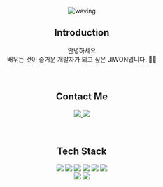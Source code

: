 <div align=center>
  
![waving](https://capsule-render.vercel.app/api?type=waving&height=200&text=JIWONDEV&desc=Front-end&descSize=30&fontAlign=50&fontAlignY=40&color=gradient&)

## Introduction 
안녕하세요<br>
배우는 것이 즐거운 개발자가 되고 싶은 JIWON입니다. 👨‍💻
<br><br><br>

## Contact Me
<a href="https://www.instagram.com/justin_park99/">
  <img src="https://img.shields.io/badge/instagram-E4405F?style=for-the-badge&logo=instagram&logoColor=white&link:https://www.instagram.com/justin_park99/">
</a>
<a href="mailto:99jiwondev@gmail.com">
  <img src="https://img.shields.io/badge/Gmail-EA4335?style=for-the-badge&logo=Gmail&logoColor=white&link:99jiwondev@gmail.com">
</a>
<br><br><br>

## Tech Stack
<img src="https://img.shields.io/badge/HTML5-E34F26?style=for-the-badge&logo=HTML5&logoColor=white">
<img src="https://img.shields.io/badge/CSS3-1572B6?style=for-the-badge&logo=CSS3&logoColor=white">
<img src="https://img.shields.io/badge/JavaScript-F7DF1E?style=for-the-badge&logo=JavaScript&logoColor=white">
<img src="https://img.shields.io/badge/React-61DAFB?style=for-the-badge&logo=React&logoColor=white">
<img src="https://img.shields.io/badge/Sass-CC6699?style=for-the-badge&logo=Sass&logoColor=white">
<img src="https://img.shields.io/badge/Tailwind-06B6D4?style=for-the-badge&logo=TailwindCSS&logoColor=white">
<br>
<img src="https://img.shields.io/badge/C-A8B9CC?style=for-the-badge&logo=C&logoColor=white">
<img src="https://img.shields.io/badge/Python-3776AB?style=for-the-badge&logo=Python&logoColor=white">
</div>  



<!--
**99JIWONDEV/99JIWONDEV** is a ✨ _special_ ✨ repository because its `README.md` (this file) appears on your GitHub profile.

Here are some ideas to get you started:

- 🔭 I’m currently working on ...
- 🌱 I’m currently learning ...
- 👯 I’m looking to collaborate on ...
- 🤔 I’m looking for help with ...
- 💬 Ask me about ...
- 📫 How to reach me: ...
- 😄 Pronouns: ...
- ⚡ Fun fact: ...
-->
